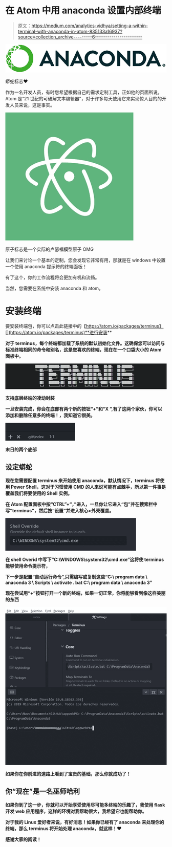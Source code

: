 # 在 Atom 中用 anaconda 设置内部终端

> 原文：<https://medium.com/analytics-vidhya/setting-a-within-terminal-with-anaconda-in-atom-835133a16937?source=collection_archive---------6----------------------->

![](img/68206390f48d8a6aa7fbea88902b9304.png)

蟒蛇标志❤

作为一名开发人员，有时您希望根据自己的需求定制工具，正如他的页面所说，Atom 是“21 世纪的可破解文本编辑器”，对于许多每天使用它来实现惊人目的的开发人员来说，这是事实。

![](img/316e8dd8a9dbc26a85907484a09a48ba.png)

原子标志是一个实际的卢瑟福模型原子 OMG

让我们来讨论一个基本的定制，您会发现它非常有用，那就是在 windows 中设置一个使用 anaconda 提示符的终端面板！

有了这个，你的工作流程将会更加有机和流畅。

当然，您需要在系统中安装 anaconda 和 atom。

# 安装终端

要安装终端包，你可以点击此链接中的【https://atom.io/packages/terminus】[](https://atom.io/packages/terminus)**进行安装**

**对于 terminus，每个终端都加载了系统的默认初始化文件。这确保您可以访问与标准终端相同的命令和别名，这是您喜欢的终端，现在在一个口袋大小的 Atom 面板中。**

**![](img/90866c5a0503e9cc7a648952b6d903f5.png)**

**支持底层终端的凌动封装**

**一旦安装完成，你会在底部有两个新的按钮“+”和“X ”,有了这两个家伙，你可以添加和删除任意多的终端！，我知道它很美。**

**![](img/644128ed4709f7b092223ac849188b97.png)**

**末日的两个底部**

## **设定蟒蛇**

**现在您需要配置 terminus 来开始使用 anaconda，默认情况下，terminus 将使用 Power Shell，这对于习惯使用 CMD 的人来说可能有点棘手，所以第一件事是覆盖我们将要使用的 Shell 实例。**

**在 Atom 配置面板中按“CTRL”+“，”进入，一旦你让它进入“包”并在搜索栏中写“terminus”，然后按“设置”并进入核心>外壳覆盖。**

**![](img/4d21a7c7458450b19bdd1771d7738ea4.png)**

**在 shell Overid 中写下“C:\WINDOWS\system32\cmd.exe”这将使 terminus 能够使用命令提示符，**

**下一步是配置“自动运行命令”,只需编写或复制这些“C:\ program data \ anaconda 3 \ Scripts \ activate . bat C:\ program data \ anaconda 3”**

**现在尝试用“+”按钮打开一个新的终端，如果一切正常，你将能够看到像这样美丽的东西**

**![](img/1429b5c27aa0b24425d98ba27644c144.png)**

**如果你在你前进的道路上看到了宝贵的基础，那么你就成功了！**

## ****你“现在”是一名巫师哈利****

**如果你到了这一步，你就可以开始享受使用尽可能多终端的乐趣了，我使用 flask 开发 web 应用程序，这样的环境对我帮助很大，我希望它也能帮助你。**

**对于我的 Linux 爱好者来说，有好消息！如果你已经有了 anaconda 来处理你的终端，那么 terminus 将开始处理 anaconda，就这样！❤**

**感谢大家的阅读！**